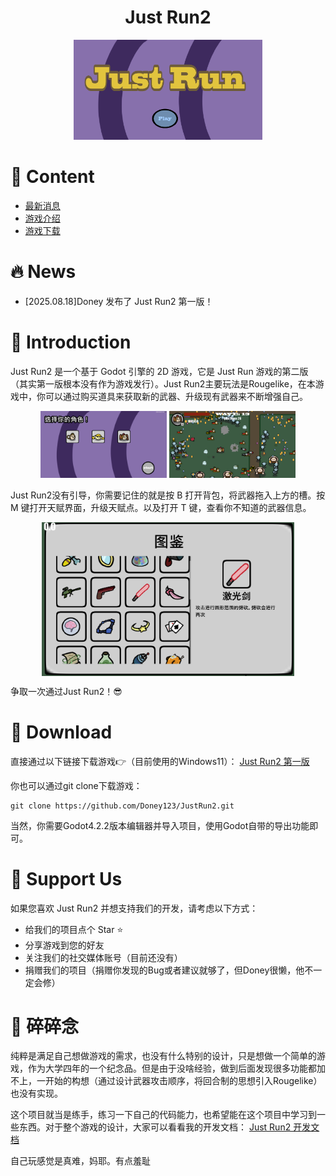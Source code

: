 <h1 align="center">Just Run2</h1>

<div align="center"> 
  <img src="readme/titlescene.png" alt="Just Run2" width=60%>
</div>

# 📄 Content
- [最新消息](#🔥-news)
- [游戏介绍](#👋-introduction)
- [游戏下载](#🔽-download)

# 🔥 News
- [2025.08.18]Doney 发布了 Just Run2 第一版！

# 👋 Introduction

Just Run2 是一个基于 Godot 引擎的 2D 游戏，它是 Just Run 游戏的第二版（其实第一版根本没有作为游戏发行）。Just Run2主要玩法是Rougelike，在本游戏中，你可以通过购买道具来获取新的武器、升级现有武器来不断增强自己。

<div align="center">
<img src="readme/choose.png" alt="choose" width=40%>
<img src="readme/demo.png" alt="demo" width=40%>
</div>

Just Run2没有引导，你需要记住的就是按 B 打开背包，将武器拖入上方的槽。按 M 键打开天赋界面，升级天赋点。以及打开 T 键，查看你不知道的武器信息。


<div align="center">
<img src="readme/note.png" alt="weapon" width=80% align="center">

</div>


争取一次通过Just Run2！😎
# 🔽 Download

直接通过以下链接下载游戏👉（目前使用的Windows11）：
[Just Run2 第一版](https://github.com/Doney123/JustRun2/releases/tag/v1.0)

你也可以通过git clone下载游戏：
```
git clone https://github.com/Doney123/JustRun2.git
```
当然，你需要Godot4.2.2版本编辑器并导入项目，使用Godot自带的导出功能即可。

# 🥰 Support Us
如果您喜欢 Just Run2 并想支持我们的开发，请考虑以下方式：
- 给我们的项目点个 Star ⭐
- 分享游戏到您的好友
- 关注我们的社交媒体账号（目前还没有）
- 捐赠我们的项目（捐赠你发现的Bug或者建议就够了，但Doney很懒，他不一定会修）

# 🥲 碎碎念
纯粹是满足自己想做游戏的需求，也没有什么特别的设计，只是想做一个简单的游戏，作为大学四年的一个纪念品。但是由于没啥经验，做到后面发现很多功能都加不上，一开始的构想（通过设计武器攻击顺序，将回合制的思想引入Rougelike）也没有实现。

这个项目就当是练手，练习一下自己的代码能力，也希望能在这个项目中学习到一些东西。对于整个游戏的设计，大家可以看看我的开发文档：
[Just Run2 开发文档](https://fudannlp.feishu.cn/docx/YPLid6ApRoMs0yxR3qmckQf8nfd)

自己玩感觉是真难，妈耶。有点羞耻



